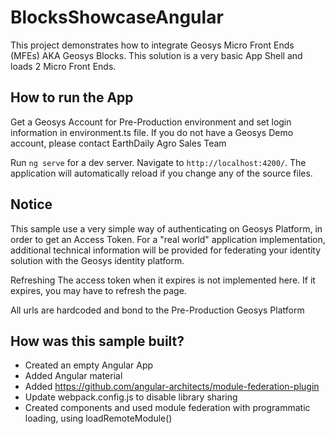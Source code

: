 # BlocksShowcaseAngular

This project demonstrates how to integrate Geosys Micro Front Ends (MFEs) AKA Geosys Blocks.
This solution is a very basic App Shell and loads 2 Micro Front Ends.

## How to run the App

Get a Geosys Account for Pre-Production environment and set login information in environment.ts file. If you do not have a Geosys Demo account, please contact EarthDaily Agro Sales Team

Run `ng serve` for a dev server. Navigate to `http://localhost:4200/`. The application will automatically reload if you change any of the source files.

## Notice

This sample use a very simple way of authenticating on Geosys Platform, in order to get an Access Token. For a "real world" application implementation, additional technical information will be provided for federating your identity solution with the Geosys identity platform.

Refreshing The access token when it expires is not implemented here. If it expires, you may have to refresh the page.

All urls are hardcoded and bond to the Pre-Production Geosys Platform

## How was this sample built?

- Created an empty Angular App
- Added Angular material
- Added https://github.com/angular-architects/module-federation-plugin
- Update webpack.config.js to disable library sharing
- Created components and used module federation with programmatic loading, using loadRemoteModule()

